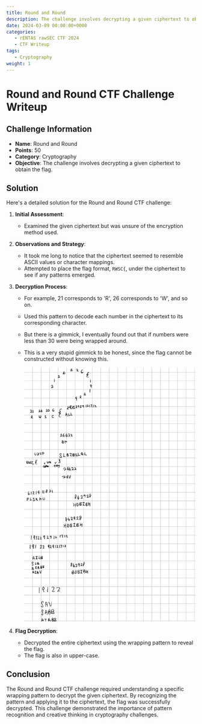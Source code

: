 ```yaml
---
title: Round and Round
description: The challenge involves decrypting a given ciphertext to obtain the flag.
date: 2024-03-09 00:00:00+0000
categories:
   - rENTAS rawSEC CTF 2024
   - CTF Writeup
tags:
   - Cryptography
weight: 1     
---
```

# Round and Round CTF Challenge Writeup

## Challenge Information
- **Name**: Round and Round
- **Points**: 50
- **Category**: Cryptography
- **Objective**: The challenge involves decrypting a given ciphertext to obtain the flag.

## Solution
Here's a detailed solution for the Round and Round CTF challenge:

1. **Initial Assessment**:
   - Examined the given ciphertext but was unsure of the encryption method used.

2. **Observations and Strategy**:
   - It took me long to notice that the ciphertext seemed to resemble ASCII values or character mappings.
   - Attempted to place the flag format, `RWSC{`, under the ciphertext to see if any patterns emerged.

3. **Decryption Process**:
   - For example, 21 corresponds to 'R', 26 corresponds to 'W', and so on.
   - Used this pattern to decode each number in the ciphertext to its corresponding character.
   - But there is a gimmick, I eventually found out that if numbers were less than 30 were being wrapped around.
   - This is a very stupid gimmick to be honest, since the flag cannot be constructed without knowing this. 


      ![Workings](workings.png)

4. **Flag Decryption**:
   - Decrypted the entire ciphertext using the wrapping pattern to reveal the flag.
   - The flag is also in upper-case.

## Conclusion
The Round and Round CTF challenge required understanding a specific wrapping pattern to decrypt the given ciphertext. By recognizing the pattern and applying it to the ciphertext, the flag was successfully decrypted. This challenge demonstrated the importance of pattern recognition and creative thinking in cryptography challenges.